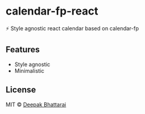 # calendar-fp-react

⚡ Style agnostic react calendar based on calendar-fp

## Features

- Style agnostic
- Minimalistic

## License

MIT © [Deepak Bhattarai](https://github.com/bring2dip)
